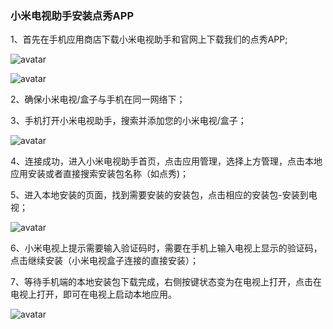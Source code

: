 ### 小米电视助手安装点秀APP
1、首先在手机应用商店下载小米电视助手和官网上下载我们的点秀APP;

![avatar](../images/XiaomiTVAssistant/1.png)

![avatar](../images/XiaomiTVAssistant/2.png)

2、确保小米电视/盒子与手机在同一网络下；  

3、手机打开小米电视助手，搜索并添加您的小米电视/盒子；

![avatar](../images/XiaomiTVAssistant/3.png)

4、连接成功，进入小米电视助手首页，点击应用管理，选择上方管理，点击本地应用安装或者直接搜索安装包名称（如点秀)；

5、进入本地安装的页面，找到需要安装的安装包，点击相应的安装包-安装到电视；

![avatar](../images/XiaomiTVAssistant/4.png)

6、小米电视上提示需要输入验证码时，需要在手机上输入电视上显示的验证码，点击继续安装（小米电视盒子连接的直接安装）；

7、等待手机端的本地安装包下载完成，右侧按键状态变为在电视上打开，点击在电视上打开，即可在电视上启动本地应用。

![avatar](../images/XiaomiTVAssistant/5.png)

